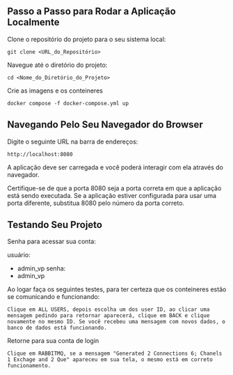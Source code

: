 ## Passo a Passo para Rodar a Aplicação Localmente

Clone o repositório do projeto para o seu sistema local:

    git clone <URL_do_Repositório>

Navegue até o diretório do projeto:

    cd <Nome_do_Diretório_do_Projeto>

Crie as imagens e os conteineres

    docker compose -f docker-compose.yml up

## Navegando Pelo Seu Navegador do Browser

Digite o seguinte URL na barra de endereços:

    http://localhost:8080

A aplicação deve ser carregada e você poderá interagir com ela através do navegador.

Certifique-se de que a porta 8080 seja a porta correta em que a aplicação está sendo executada. Se a aplicação estiver configurada para usar uma porta diferente, substitua 8080 pelo número da porta correto.

## Testando Seu Projeto

Senha para acessar sua conta:

usuário: 
- admin_vp
senha: 
- admin_vp

Ao logar faça os seguintes testes, para ter certeza que os conteineres estão se comunicando e funcionando:

    Clique em ALL USERS, depois escolha um dos user ID, ao clicar uma mensagem pedindo para retornar aparecerá, clique em BACK e clique novamente no mesmo ID. Se você recebeu uma mensagem com novos dados, o banco de dados está funcionando.

Retorne para sua conta de login

    Clique em RABBITMQ, se a mensagem "Generated 2 Connections 6; Chanels 1 Exchage and 2 Que" apareceu em sua tela, o mesmo está em correto funcionamento.


